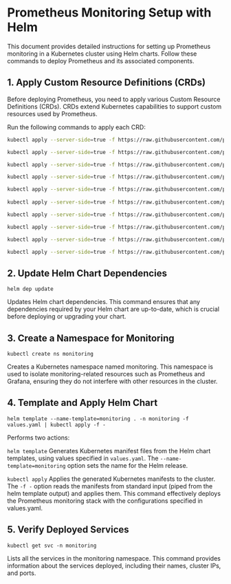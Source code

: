 # Prometheus Monitoring Setup with Helm

This document provides detailed instructions for setting up Prometheus monitoring in a Kubernetes cluster using Helm charts. Follow these commands to deploy Prometheus and its associated components.

## 1. Apply Custom Resource Definitions (CRDs)

Before deploying Prometheus, you need to apply various Custom Resource Definitions (CRDs). CRDs extend Kubernetes capabilities to support custom resources used by Prometheus.

Run the following commands to apply each CRD:

```bash
kubectl apply --server-side=true -f https://raw.githubusercontent.com/prometheus-community/helm-charts/kube-prometheus-stack-61.5.0/charts/kube-prometheus-stack/charts/crds/crds/crd-alertmanagers.yaml

kubectl apply --server-side=true -f https://raw.githubusercontent.com/prometheus-community/helm-charts/kube-prometheus-stack-61.5.0/charts/kube-prometheus-stack/charts/crds/crds/crd-alertmanagerconfigs.yaml

kubectl apply --server-side=true -f https://raw.githubusercontent.com/prometheus-community/helm-charts/kube-prometheus-stack-61.5.0/charts/kube-prometheus-stack/charts/crds/crds/crd-podmonitors.yaml

kubectl apply --server-side=true -f https://raw.githubusercontent.com/prometheus-community/helm-charts/kube-prometheus-stack-61.5.0/charts/kube-prometheus-stack/charts/crds/crds/crd-probes.yaml

kubectl apply --server-side=true -f https://raw.githubusercontent.com/prometheus-community/helm-charts/kube-prometheus-stack-61.5.0/charts/kube-prometheus-stack/charts/crds/crds/crd-prometheusagents.yaml
                                    
kubectl apply --server-side=true -f https://raw.githubusercontent.com/prometheus-community/helm-charts/kube-prometheus-stack-61.5.0/charts/kube-prometheus-stack/charts/crds/crds/crd-prometheuses.yaml

kubectl apply --server-side=true -f https://raw.githubusercontent.com/prometheus-community/helm-charts/kube-prometheus-stack-61.5.0/charts/kube-prometheus-stack/charts/crds/crds/crd-prometheusrules.yaml

kubectl apply --server-side=true -f https://raw.githubusercontent.com/prometheus-community/helm-charts/kube-prometheus-stack-61.5.0/charts/kube-prometheus-stack/charts/crds/crds/crd-scrapeconfigs.yaml

kubectl apply --server-side=true -f https://raw.githubusercontent.com/prometheus-community/helm-charts/kube-prometheus-stack-61.5.0/charts/kube-prometheus-stack/charts/crds/crds/crd-servicemonitors.yaml

kubectl apply --server-side=true -f https://raw.githubusercontent.com/prometheus-community/helm-charts/kube-prometheus-stack-61.5.0/charts/kube-prometheus-stack/charts/crds/crds/crd-thanosrulers.yaml
```
## 2. Update Helm Chart Dependencies
```
helm dep update
```
Updates Helm chart dependencies. This command ensures that any dependencies required by your Helm chart are up-to-date, which is crucial before deploying or upgrading your chart.

## 3. Create a Namespace for Monitoring

```
kubectl create ns monitoring
```
Creates a Kubernetes namespace named monitoring. This namespace is used to isolate monitoring-related resources such as Prometheus and Grafana, ensuring they do not interfere with other resources in the cluster.

## 4. Template and Apply Helm Chart
```
helm template --name-template=monitoring . -n monitoring -f values.yaml | kubectl apply -f -
```
Performs two actions:

 ```helm template``` Generates Kubernetes manifest files from the Helm chart templates, using values specified in ```values.yaml```. The ```--name-template=monitoring``` option sets the name for the Helm release.

```kubectl apply``` Applies the generated Kubernetes manifests to the cluster. The ```-f -``` option reads the manifests from standard input (piped from the helm template output) and applies them.
This command effectively deploys the Prometheus monitoring stack with the configurations specified in values.yaml.

## 5. Verify Deployed Services
```
kubectl get svc -n monitoring
```
Lists all the services in the monitoring namespace. This command provides information about the services deployed, including their names, cluster IPs, and ports.

